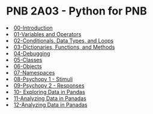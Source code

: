 # PNB 2A03 - Python for PNB

<li><a href="https://drfeinberg.github.io/PNB-2A03/Class-00-Introduction.html" target="_blank">00-Introduction</a></li>  
<li><a href="https://drfeinberg.github.io/PNB-2A03/Class-01-Variables_and_Operators.html" target="_blank">01-Variables and Operators</a></li>  
<li><a href="https://drfeinberg.github.io/PNB-2A03/Conditionals_DataTypes_and_Loops.html" target="_blank">02-Conditionals, Data Types, and Loops</a></li>
<li><a href="https://drfeinberg.github.io/PNB-2A03/Dictionaries_Functions_and_Methods.html" target="_blank">03-Dictionaries, Functions, and Methods</a></li>  
<li><a href="https://drfeinberg.github.io/PNB-2A03/Debugging.html" target="_blank">04-Debugging</a></li>  
<li><a href="https://drfeinberg.github.io/PNB-2A03/Classes.html" target="_blank">05-Classes</a></li>  
<li><a href="https://drfeinberg.github.io/PNB-2A03/Objects.html" target="_blank">06-Objects</a></li>  
<li><a href="https://drfeinberg.github.io/PNB-2A03/Namespaces" target="_blank">07-Namespaces</a></li>  
<li><a href="https://drfeinberg.github.io/PNB-2A03/PsychoPy-1-Stimuli.html" target="_blank">08-Psychopy 1 - Stimuli</a></li>  
<li><a href="https://drfeinberg.github.io/PNB-2A03/Psychopy-2-Responses.html" target="_blank">09-Psychopy 2 - Responses</a></li>  
<li><a href="https://drfeinberg.github.io/PNB-2A03/Class-10-ExploringDataInPandas.html" target="_blank">10- Exploring Data in Pandas</a></li>  
<li><a href="https://drfeinberg.github.io/PNB-2A03/Class-11-AnalyzingDataInPandas.html" target="_blank">11-Analyzing Data in Panadas</a></li>  
<li><a href="https://drfeinberg.github.io/PNB-2A03/Class-12-PlottingDataInPython.html" target="_blank">12-Analyzing Data in Panadas</a></li>  
